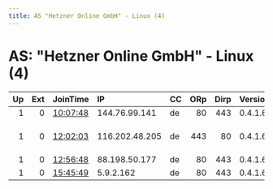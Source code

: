 ```yaml
---
title: AS "Hetzner Online GmbH" - Linux (4)
---
```


# AS: "Hetzner Online GmbH" - Linux (4)

|   Up |   Ext | JoinTime                                                                                            | IP             | CC   |   ORp |   Dirp | Version   | Contact                      | Nickname      |   eFamMembers |
|-----:|------:|:----------------------------------------------------------------------------------------------------|:---------------|:-----|------:|-------:|:----------|:-----------------------------|:--------------|--------------:|
|    1 |     0 | [10:07:48](https://metrics.torproject.org/rs.html#details/90989083D3208E935199AA0EB1DDDB9642757A7A) | 144.76.99.141  | de   |    80 |    443 | 0.4.1.6   | None                         | Unnamed       |             1 |
|    1 |     0 | [12:02:03](https://metrics.torproject.org/rs.html#details/D8039A9FCF40DB096A73092280E0F2E07DF0B863) | 116.202.48.205 | de   |   443 |     80 | 0.4.1.6   | Alexandria E. Cortez &lt;ale | alexiasrelay1 |             1 |
|    1 |     0 | [12:56:48](https://metrics.torproject.org/rs.html#details/3CAB35C4A3785F94BFA228318B0FE36E1D421792) | 88.198.50.177  | de   |    80 |    443 | 0.4.1.6   | None                         | Unnamed       |             1 |
|    1 |     0 | [15:45:49](https://metrics.torproject.org/rs.html#details/25170792535268369CC40A31716A4AF7CD8EE90A) | 5.9.2.162      | de   |    80 |    443 | 0.4.1.6   | None                         | Unnamed       |             1 |
